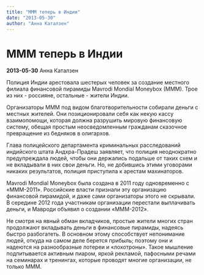 ```yaml
---
title: "МММ теперь в Индии"
date: "2013-05-30"
author: "Анна Каталзен"
---
```


# МММ теперь в Индии

**2013-05-30** Анна Каталзен

Полиция Индии арестовала шестерых человек за создание местного филиала финансовой пирамиды Mavrodi Mondial Moneybox (MMM). Трое из них ­- россияне, остальные - жители Индии.

Организаторы МММ под видом благотворительности собирали деньги с местных жителей. Они позиционировали себя как некую кассу взаимопомощи, которая должна разрушить мировую финансовую систему, обещая простым неосведомленным гражданам сказочное превращение из бедняков в олигархов.

Глава полицейского департамента криминальных расследований индийского штата Андхра-Прадеш заявляет, что полиция неоднократно предупреждала людей, чтобы они держались подальше от таких схем и не вкладывали в них свои деньги. Но, не добившись этими уговорами никаких результатов, полиция приступила к арестам махинаторов.

Mavrodi Mondial Moneybox была создана в 2011 году одновременно с «МММ-2011». Российские власти признали эту организацию финансовой пирамидой, и даже сами организаторы этого не скрывали. В середине 2012 года участникам организации перестали выплачивать деньги, и Мавроди объявил о создании «МММ-2012».

Не смотря на явный обман вкладчиков, простые жители многих стран продолжают вкладывать деньги в финансовые пирамиды, надеясь быстро разбогатеть. В основном этому способствует непонимание людей, откуда на самом деле берется прибыль; поэтому они и надеются на разнообразные лотереи и «лохотроны». Такое мышление подпитывается активным пиаром, яркой рекламой, пафосными речами на семинарах и тренингах, которые проводят многие организации, не только МММ.